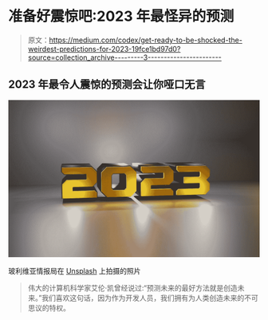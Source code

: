 # 准备好震惊吧:2023 年最怪异的预测

> 原文：<https://medium.com/codex/get-ready-to-be-shocked-the-weirdest-predictions-for-2023-19fce1bd97d0?source=collection_archive---------3----------------------->

## 2023 年最令人震惊的预测会让你哑口无言

![](img/812312bb40d4fe77bf138d1af378cdc9.png)

玻利维亚情报局在 [Unsplash](https://unsplash.com?utm_source=medium&utm_medium=referral) 上拍摄的照片

> 伟大的计算机科学家艾伦·凯曾经说过:“预测未来的最好方法就是创造未来。”我们喜欢这句话，因为作为开发人员，我们拥有为人类创造未来的不可思议的特权。